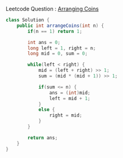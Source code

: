 Leetcode Question : [Arranging Coins](https://leetcode.com/problems/arranging-coins/)

```java
class Solution {
    public int arrangeCoins(int n) {
        if(n == 1) return 1;

        int ans = 0;
        long left = 1, right = n;
        long mid = 0, sum = 0;

        while(left < right) {
            mid = (left + right) >> 1;
            sum = (mid * (mid + 1)) >> 1;

            if(sum <= n) {
                ans = (int)mid;
                left = mid + 1;
            }
            else {
                right = mid;
            }
        }

        return ans;
    }
}
```

